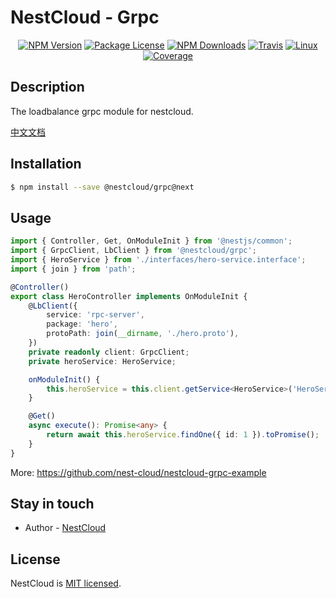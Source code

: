 
[travis-image]: https://api.travis-ci.org/nest-cloud/nestcloud.svg?branch=master
[travis-url]: https://travis-ci.org/nest-cloud/nestcloud
[linux-image]: https://img.shields.io/travis/nest-cloud/nestcloud/master.svg?label=linux
[linux-url]: https://travis-ci.org/nest-cloud/nestcloud

# NestCloud - Grpc

<p align="center">
    <a href="https://www.npmjs.com/~nestcloud" target="_blank"><img src="https://img.shields.io/npm/v/@nestcloud/core.svg" alt="NPM Version"/></a>
    <a href="https://www.npmjs.com/~nestcloud" target="_blank"><img src="https://img.shields.io/npm/l/@nestcloud/core.svg" alt="Package License"/></a>
    <a href="https://www.npmjs.com/~nestcloud" target="_blank"><img src="https://img.shields.io/npm/dm/@nestcloud/core.svg" alt="NPM Downloads"/></a>
    <a href="https://travis-ci.org/nest-cloud/nestcloud" target="_blank"><img src="https://travis-ci.org/nest-cloud/nestcloud.svg?branch=master" alt="Travis"/></a>
    <a href="https://travis-ci.org/nest-cloud/nestcloud" target="_blank"><img src="https://img.shields.io/travis/nest-cloud/nestcloud/master.svg?label=linux" alt="Linux"/></a>
    <a href="https://coveralls.io/github/nest-cloud/nestcloud?branch=master" target="_blank"><img src="https://coveralls.io/repos/github/nest-cloud/nestcloud/badge.svg?branch=master" alt="Coverage"/></a>
</p>

## Description

The loadbalance grpc module for nestcloud.

[中文文档](https://github.com/nest-cloud/nestcloud/blob/master/docs/grpc.md)

## Installation

```bash
$ npm install --save @nestcloud/grpc@next
```

## Usage

```typescript
import { Controller, Get, OnModuleInit } from '@nestjs/common';
import { GrpcClient, LbClient } from '@nestcloud/grpc';
import { HeroService } from './interfaces/hero-service.interface';
import { join } from 'path';

@Controller()
export class HeroController implements OnModuleInit {
    @LbClient({
        service: 'rpc-server',
        package: 'hero',
        protoPath: join(__dirname, './hero.proto'),
    })
    private readonly client: GrpcClient;
    private heroService: HeroService;

    onModuleInit() {
        this.heroService = this.client.getService<HeroService>('HeroService');
    }

    @Get()
    async execute(): Promise<any> {
        return await this.heroService.findOne({ id: 1 }).toPromise();
    }
}
```

More: https://github.com/nest-cloud/nestcloud-grpc-example


## Stay in touch

- Author - [NestCloud](https://github.com/nest-cloud)

## License

  NestCloud is [MIT licensed](LICENSE).
